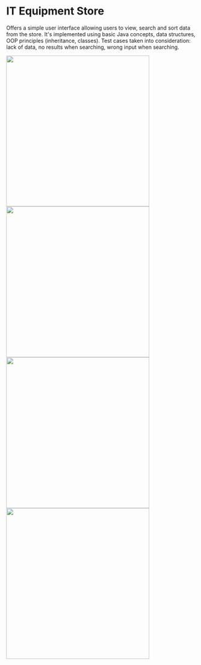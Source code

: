 # IT Equipment Store
Offers a simple user interface allowing users to view, search and sort data from the store. It's implemented using basic Java concepts, data structures, OOP principles (inheritance, classes). Test cases taken into consideration: lack of data, no results when searching, wrong input when searching.

<img src="https://i.imgur.com/6kyfvgb.png" height="400" width="380">
<img src="https://i.imgur.com/V9srx4f.png" height="400" width="380">
<img src="https://i.imgur.com/TiXlnX0.png" height="400" width="380">
<img src="https://imgur.com/a/fMyr23f.png" height="400" width="380">



